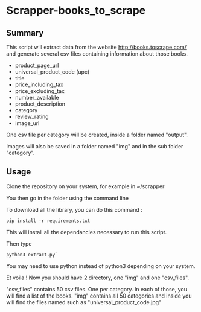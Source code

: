 # Scrapper-books_to_scrape

## Summary

This script will extract data from the website http://books.toscrape.com/ and generate several csv files containing information about those books.

- product_page_url  
- universal_product_code (upc)  
- title  
- price_including_tax  
- price_excluding_tax  
- number_available  
- product_description  
- category  
- review_rating 
- image_url

One csv file per category will be created, inside a folder named "output".

Images will also be saved in a folder named "img" and in the sub folder "category".

## Usage

Clone the repository on your system, for example in ~/scrapper

You then go in the folder using the command line

To download all the library, you can do this command :
```shell
pip install -r requirements.txt
```

This will install all the dependancies necessary to run this script.

Then type 
```shell
python3 extract.py`
```

You may need to use python instead of python3 depending on your system.

Et voila ! Now you should have 2 directory, one "img" and one "csv_files".

"csv_files" contains 50 csv files. One per category. In each of those, you will find a list of the books.
"img" contains all 50 categories and inside you will find the files named such as "universal_product_code.jpg"
